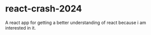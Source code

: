 # react-crash-2024
A react app for getting a better understanding of react because i am interested in it.
